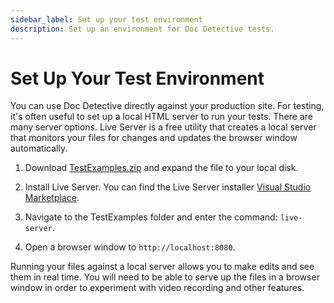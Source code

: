 ```yaml
---
sidebar_label: Set up your test environment
description: Set up an environment for Doc Detective tests.
---
```


# Set Up Your Test Environment

You can use Doc Detective directly against your production site. For testing, it's often useful to set up a local HTML server to run your tests. There are many server options. Live Server is a free utility that creates a local server that monitors your files for changes and updates the browser window automatically.

1. Download [TestExamples.zip](./TestExamples.zip) and expand the file to your local disk.

2. Install Live Server. You can find the Live Server installer [Visual Studio Marketplace](https://marketplace.visualstudio.com/items?itemName=ritwickdey.LiveServer).

3. Navigate to the TestExamples folder and enter the command: `live-server`. 

4. Open a browser window to  `http://localhost:8080`.

Running your files against a local server allows you to make edits and see them in real time. You will need to be able to serve up the files in a browser window in order to experiment with video recording and other features.

